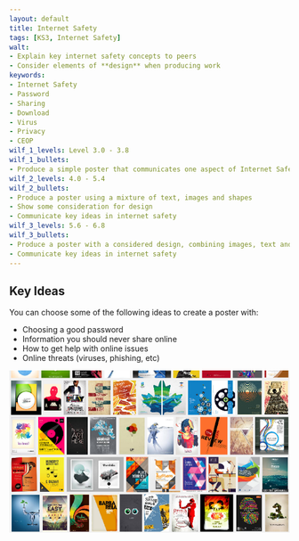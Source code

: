 ```yaml
---
layout: default
title: Internet Safety
tags: [KS3, Internet Safety]
walt:
- Explain key internet safety concepts to peers
- Consider elements of **design** when producing work
keywords:
- Internet Safety
- Password
- Sharing
- Download
- Virus
- Privacy
- CEOP
wilf_1_levels: Level 3.0 - 3.8
wilf_1_bullets:
- Produce a simple poster that communicates one aspect of Internet Safety
wilf_2_levels: 4.0 - 5.4
wilf_2_bullets:
- Produce a poster using a mixture of text, images and shapes
- Show some consideration for design
- Communicate key ideas in internet safety
wilf_3_levels: 5.6 - 6.8
wilf_3_bullets:
- Produce a poster with a considered design, combining images, text and shapes
- Communicate key ideas in internet safety
---
```

## Key Ideas

You can choose some of the following ideas to create a poster with:
* Choosing a good password
* Information you should never share online
* How to get help with online issues
* Online threats (viruses, phishing, etc)

[![Poster Designs](/resources/images/poster-designs-small.png)](/resources/images/poster-designs.png)